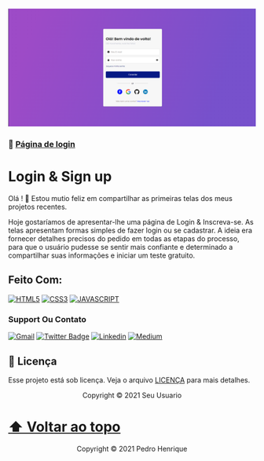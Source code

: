 <img src="/assets/image/imagemdopagina.png" alt="
Imagem do projeto">
### :link: <a href="https://bejewelled-kringle-7a1404.netlify.app/">Página de login</a>

# Login & Sign up

Olá ! 👋
Estou mutio feliz em compartilhar as primeiras telas dos meus projetos recentes.

Hoje gostaríamos de apresentar-lhe uma página de Login & Inscreva-se.
As telas apresentam formas simples de fazer login ou se cadastrar. A ideia era fornecer detalhes precisos do pedido em todas as etapas do processo, para que o usuário pudesse se sentir mais confiante e determinado a compartilhar suas informações e iniciar um teste gratuito.

## Feito Com:
[![HTML5](https://img.shields.io/badge/HTML5-E34F26?style=for-the-badge&logo=html5&logoColor=white)](https://developer.mozilla.org/pt-BR/docs/Web/HTML)
[![CSS3](https://img.shields.io/badge/CSS3-1572B6?style=for-the-badge&logo=css3&logoColor=white)](https://developer.mozilla.org/pt-BR/docs/Web/CSS)
[![JAVASCRIPT](https://img.shields.io/badge/JavaScript-F7DF1E?style=for-the-badge&logo=javascript&logoColor=black)](https://developer.mozilla.org/pt-BR/docs/Web/JavaScript)

### Support Ou Contato

[![Gmail](https://img.shields.io/badge/Gmail-D14836?style=for-the-badge&logo=gmail&logoColor=white)](lpedro.developer@gmail.com)
[![Twitter Badge](https://img.shields.io/badge/Twitter-1DA1F2?style=for-the-badge&logo=twitter&logoColor=white)](https://twitter.com/lpedrogg)
[![Linkedin](https://img.shields.io/badge/LinkedIn-0077B5?style=for-the-badge&logo=linkedin&logoColor=white)](https://www.linkedin.com/in/lpedrogg/)
[![Medium](https://img.shields.io/badge/Medium-12100E?style=for-the-badge&logo=medium&logoColor=white)](https://medium.com/@lpedrogg)


## 📝 Licença

Esse projeto está sob licença. Veja o arquivo [LICENÇA](/LICENSE) para mais detalhes.

<p align="center">Copyright © 2021 Seu Usuario</p>

[⬆ Voltar ao topo](#nome-do-projeto)<br>
=======
<p align="center">Copyright © 2021 Pedro Henrique</p
